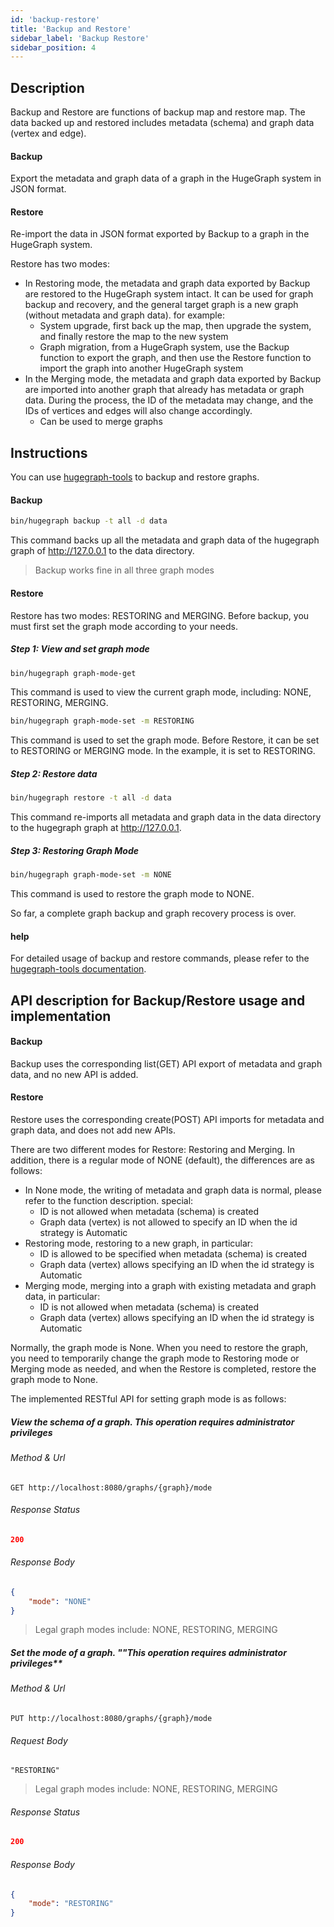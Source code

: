 ```yaml
---
id: 'backup-restore'
title: 'Backup and Restore'
sidebar_label: 'Backup Restore'
sidebar_position: 4
---
```


## Description

Backup and Restore are functions of backup map and restore map. The data backed up and restored includes metadata (schema) and graph data (vertex and edge).

#### Backup

Export the metadata and graph data of a graph in the HugeGraph system in JSON format.

#### Restore

Re-import the data in JSON format exported by Backup to a graph in the HugeGraph system.

Restore has two modes:

- In Restoring mode, the metadata and graph data exported by Backup are restored to the HugeGraph system intact. It can be used for graph backup and recovery, and the general target graph is a new graph (without metadata and graph data). for example:
  - System upgrade, first back up the map, then upgrade the system, and finally restore the map to the new system
  - Graph migration, from a HugeGraph system, use the Backup function to export the graph, and then use the Restore function to import the graph into another HugeGraph system
- In the Merging mode, the metadata and graph data exported by Backup are imported into another graph that already has metadata or graph data. During the process, the ID of the metadata may change, and the IDs of vertices and edges will also change accordingly.
  - Can be used to merge graphs

## Instructions

You can use [hugegraph-tools](/docs/quickstart/hugegraph-tools) to backup and restore graphs.

#### Backup

```bash
bin/hugegraph backup -t all -d data
```

This command backs up all the metadata and graph data of the hugegraph graph of http://127.0.0.1 to the data directory.

> Backup works fine in all three graph modes

#### Restore

Restore has two modes: RESTORING and MERGING. Before backup, you must first set the graph mode according to your needs.

##### Step 1: View and set graph mode

```bash
bin/hugegraph graph-mode-get
```
This command is used to view the current graph mode, including: NONE, RESTORING, MERGING.

```bash
bin/hugegraph graph-mode-set -m RESTORING
```

This command is used to set the graph mode. Before Restore, it can be set to RESTORING or MERGING mode. In the example, it is set to RESTORING.

##### Step 2: Restore data

```bash
bin/hugegraph restore -t all -d data
```
This command re-imports all metadata and graph data in the data directory to the hugegraph graph at http://127.0.0.1.

##### Step 3: Restoring Graph Mode

```bash
bin/hugegraph graph-mode-set -m NONE
```
This command is used to restore the graph mode to NONE.

So far, a complete graph backup and graph recovery process is over.

#### help

For detailed usage of backup and restore commands, please refer to the [hugegraph-tools documentation](/docs/quickstart/hugegraph-tools).

## API description for Backup/Restore usage and implementation

#### Backup

Backup uses the corresponding list(GET) API export of metadata and graph data, and no new API is added.

#### Restore

Restore uses the corresponding create(POST) API imports for metadata and graph data, and does not add new APIs.

There are two different modes for Restore: Restoring and Merging. In addition, there is a regular mode of NONE (default), the differences are as follows:

- In None mode, the writing of metadata and graph data is normal, please refer to the function description. special:
    - ID is not allowed when metadata (schema) is created
    - Graph data (vertex) is not allowed to specify an ID when the id strategy is Automatic
- Restoring mode, restoring to a new graph, in particular:
    - ID is allowed to be specified when metadata (schema) is created
    - Graph data (vertex) allows specifying an ID when the id strategy is Automatic
- Merging mode, merging into a graph with existing metadata and graph data, in particular:
    - ID is not allowed when metadata (schema) is created
    - Graph data (vertex) allows specifying an ID when the id strategy is Automatic


Normally, the graph mode is None. When you need to restore the graph, you need to temporarily change the graph mode to Restoring mode or 
Merging mode as needed, and when the Restore is completed, restore the graph mode to None.

The implemented RESTful API for setting graph mode is as follows:

##### View the schema of a graph. **This operation requires administrator privileges**

###### Method & Url

```
GET http://localhost:8080/graphs/{graph}/mode
```

###### Response Status

```json
200
```

###### Response Body

```json
{
    "mode": "NONE"
}
```

> Legal graph modes include: NONE, RESTORING, MERGING

##### Set the mode of a graph. ""This operation requires administrator privileges**

###### Method & Url

```
PUT http://localhost:8080/graphs/{graph}/mode
```

###### Request Body

```
"RESTORING"
```

> Legal graph modes include: NONE, RESTORING, MERGING

###### Response Status

```json
200
```

###### Response Body

```json
{
    "mode": "RESTORING"
}
```
